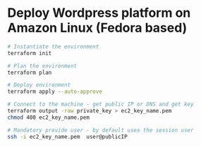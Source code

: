 # Deploy Wordpress platform on Amazon Linux (Fedora based)

```bash
# Instantiate the environment
terraform init

# Plan the environment
terraform plan

# Deploy environment
terraform apply --auto-approve

# Connect to the machine - get public IP or DNS and get key
terraform output -raw private_key > ec2_key_name.pem 
chmod 400 ec2_key_name.pem

# Mandatory provide user - by default uses the session user
ssh -i ec2_key_name.pem  user@publicIP
```